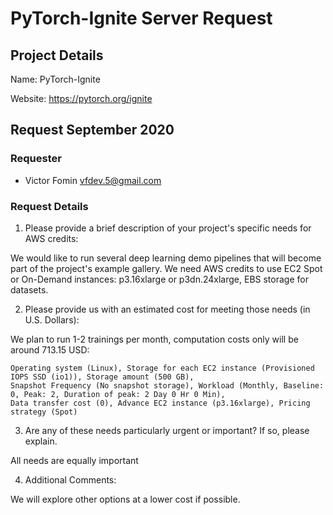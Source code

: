 # PyTorch-Ignite Server Request

## Project Details

Name: PyTorch-Ignite

Website: https://pytorch.org/ignite


## Request September 2020

### Requester

- Victor Fomin <vfdev.5@gmail.com>

### Request Details


1. Please provide a brief description of your project's specific needs for AWS credits:

We would like to run several deep learning demo pipelines that will become part of the project's example gallery.
We need AWS credits to use EC2 Spot or On-Demand instances: p3.16xlarge or p3dn.24xlarge, EBS storage for datasets.

2. Please provide us with an estimated cost for meeting those needs (in U.S. Dollars):

We plan to run 1-2 trainings per month, computation costs only will be around 713.15 USD:
```
Operating system (Linux), Storage for each EC2 instance (Provisioned IOPS SSD (io1)), Storage amount (500 GB),
Snapshot Frequency (No snapshot storage), Workload (Monthly, Baseline: 0, Peak: 2, Duration of peak: 2 Day 0 Hr 0 Min),
Data transfer cost (0), Advance EC2 instance (p3.16xlarge), Pricing strategy (Spot)
```

3. Are any of these needs particularly urgent or important? If so, please explain.

All needs are equally important

4. Additional Comments:

We will explore other options at a lower cost if possible.

